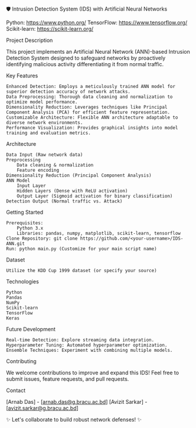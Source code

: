 🛡️ Intrusion Detection System (IDS) with Artificial Neural Networks

Python: https://www.python.org/ TensorFlow: https://www.tensorflow.org/ Scikit-learn: https://scikit-learn.org/

Project Description

This project implements an Artificial Neural Network (ANN)-based Intrusion Detection System designed to safeguard networks by proactively identifying malicious activity differentiating it from normal traffic.

Key Features

    Enhanced Detection: Employs a meticulously trained ANN model for superior detection accuracy of network attacks.
    Data Preprocessing: Thorough data cleaning and normalization to optimize model performance.
    Dimensionality Reduction: Leverages techniques like Principal Component Analysis (PCA) for efficient feature representation.
    Customizable Architecture: Flexible ANN architecture adaptable to diverse network environments.
    Performance Visualization: Provides graphical insights into model training and evaluation metrics.

Architecture

    Data Input (Raw network data)
    Preprocessing
        Data cleaning & normalization
        Feature encoding
    Dimensionality Reduction (Principal Component Analysis)
    ANN Model
        Input Layer
        Hidden Layers (Dense with ReLU activation)
        Output Layer (Sigmoid activation for binary classification)
    Detection Output (Normal traffic vs. Attack)

Getting Started

    Prerequisites:
        Python 3.x
        Libraries: pandas, numpy, matplotlib, scikit-learn, tensorflow
    Clone Repository: git clone https://github.com/<your-username>/IDS-ANN.git
    Run: python main.py (Customize for your main script name)

Dataset

    Utilize the KDD Cup 1999 dataset (or specify your source)

Technologies

    Python
    Pandas
    NumPy
    Scikit-learn
    TensorFlow
    Keras

Future Development

    Real-time Detection: Explore streaming data integration.
    Hyperparameter Tuning: Automated hyperparameter optimization.
    Ensemble Techniques: Experiment with combining multiple models.

Contributing

We welcome contributions to improve and expand this IDS! Feel free to submit issues, feature requests, and pull requests.

Contact

[Arnab Das] - [arnab.das@g.bracu.ac.bd]
[Avizit Sarkar] - [avizit.sarkar@g.bracu.ac.bd]

✨ Let's collaborate to build robust network defenses! ✨
